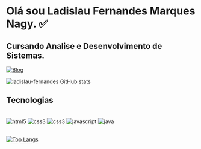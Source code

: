 # Olá sou Ladislau Fernandes Marques Nagy. ✅
## Cursando Analise e Desenvolvimento de Sistemas.
[![Blog](https://img.shields.io/badge/PORTFOLIO-0A0A0A?style=for-the-badge&logo=devdotto&logoColor=white)](https://ladislau-fernandes.github.io/)

![ladislau-fernandes GitHub stats](https://github-readme-stats.vercel.app/api?username=ladislau-fernandes&show_icons=true&theme=dark)

## Tecnologias

<div style="display: inline-block"><br>
 <img align="center" alt="html5" src="https://img.shields.io/badge/HTML5-E34F26?style=for-the-badge&logo=html5&logoColor=white">
 <img align="center" alt="css3" src="https://img.shields.io/badge/CSS3-1572B6?style=for-the-badge&logo=css3&logoColor=white">
 <img align="center" alt="css3" src="https://img.shields.io/badge/Bootstrap-563D7C?style=for-the-badge&logo=bootstrap&logoColor=white">
<img align="center" alt="javascript" src="https://img.shields.io/badge/JavaScript-F7DF1E?style=for-the-badge&logo=javascript&logoColor=black">
<img align="center" alt="java" src="https://img.shields.io/badge/Java-ED8B00?style=for-the-badge&logo=openjdk&logoColor=white">
</div>
<br><br>

[![Top Langs](https://github-readme-stats.vercel.app/api/top-langs/?username=ladislau-fernandes&layout=compact)](https://github.com/anuraghazra/github-readme-stats)
